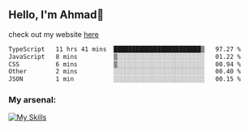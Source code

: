 
## Hello, I'm Ahmad👋

check out my website [here](https://ahmadalwi.com/)

<!--START_SECTION:waka-->

```txt
TypeScript   11 hrs 41 mins  ████████████████████████▒   97.27 %
JavaScript   8 mins          ▒░░░░░░░░░░░░░░░░░░░░░░░░   01.22 %
CSS          6 mins          ▒░░░░░░░░░░░░░░░░░░░░░░░░   00.94 %
Other        2 mins          ░░░░░░░░░░░░░░░░░░░░░░░░░   00.40 %
JSON         1 min           ░░░░░░░░░░░░░░░░░░░░░░░░░   00.15 %
```

<!--END_SECTION:waka-->

### My arsenal:

[![My Skills](https://skillicons.dev/icons?i=js,ts,py,go,react,nextjs,svelte,nodejs,django,tailwind,html,css,sass,firebase,mongodb,postgres,mysql,redis,git,github,docker,vscode,figma,godot)](https://skillicons.dev)
